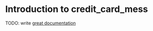 # Introduction to credit_card_mess

TODO: write [great documentation](http://jacobian.org/writing/what-to-write/)
